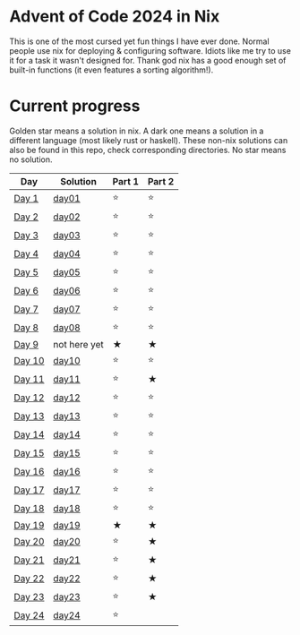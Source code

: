 # Advent of Code 2024 in Nix

This is one of the most cursed yet fun things I have ever done. Normal people use nix for deploying & configuring software. Idiots like me try to use it for a task it wasn't designed for. Thank god nix has a good enough set of built-in functions (it even features a sorting algorithm!).

# Current progress

Golden star means a solution in nix. A dark one means a solution in a different language (most likely rust or haskell). These non-nix solutions can also be found in this repo, check corresponding directories. No star means no solution.

| Day                                            | Solution          | Part 1 | Part 2 |
| ---------------------------------------------- | ----------------- | ------ | ------ |
| [Day 1](https://adventofcode.com/2024/day/1)   | [day01](./day01/) | ⭐     | ⭐     |
| [Day 2](https://adventofcode.com/2024/day/2)   | [day02](./day02/) | ⭐     | ⭐     |
| [Day 3](https://adventofcode.com/2024/day/3)   | [day03](./day03/) | ⭐     | ⭐     |
| [Day 4](https://adventofcode.com/2024/day/4)   | [day04](./day04/) | ⭐     | ⭐     |
| [Day 5](https://adventofcode.com/2024/day/5)   | [day05](./day05/) | ⭐     | ⭐     |
| [Day 6](https://adventofcode.com/2024/day/6)   | [day06](./day06/) | ⭐     | ⭐     |
| [Day 7](https://adventofcode.com/2024/day/7)   | [day07](./day07/) | ⭐     | ⭐     |
| [Day 8](https://adventofcode.com/2024/day/8)   | [day08](./day08/) | ⭐     | ⭐     |
| [Day 9](https://adventofcode.com/2024/day/9)   | not here yet      | ★      | ★      |
| [Day 10](https://adventofcode.com/2024/day/10) | [day10](./day10/) | ⭐     | ⭐     |
| [Day 11](https://adventofcode.com/2024/day/11) | [day11](./day11/) | ⭐     | ★      |
| [Day 12](https://adventofcode.com/2024/day/12) | [day12](./day12/) | ⭐     | ⭐     |
| [Day 13](https://adventofcode.com/2024/day/13) | [day13](./day13/) | ⭐     | ⭐     |
| [Day 14](https://adventofcode.com/2024/day/14) | [day14](./day14/) | ⭐     | ⭐     |
| [Day 15](https://adventofcode.com/2024/day/15) | [day15](./day15/) | ⭐     | ⭐     |
| [Day 16](https://adventofcode.com/2024/day/16) | [day16](./day16/) | ⭐     | ⭐     |
| [Day 17](https://adventofcode.com/2024/day/17) | [day17](./day17/) | ⭐     | ⭐     |
| [Day 18](https://adventofcode.com/2024/day/18) | [day18](./day18/) | ⭐     | ⭐     |
| [Day 19](https://adventofcode.com/2024/day/19) | [day19](./day19/) | ★      | ★      |
| [Day 20](https://adventofcode.com/2024/day/20) | [day20](./day20/) | ⭐     | ★      |
| [Day 21](https://adventofcode.com/2024/day/21) | [day21](./day21/) | ⭐     | ★      |
| [Day 22](https://adventofcode.com/2024/day/22) | [day22](./day22/) | ⭐     | ★      |
| [Day 23](https://adventofcode.com/2024/day/23) | [day23](./day23/) | ⭐     | ★      |
| [Day 24](https://adventofcode.com/2024/day/24) | [day24](./day24/) | ⭐     |        |
